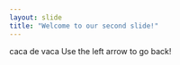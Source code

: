 ```yaml
---
layout: slide
title: "Welcome to our second slide!"
---
```

caca de vaca
Use the left arrow to go back!
